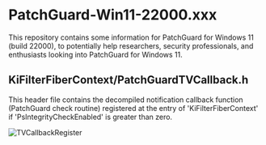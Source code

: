 # PatchGuard-Win11-22000.xxx
This repository contains some information for PatchGuard for Windows 11 (build 22000), to potentially help researchers, security professionals, and enthusiasts looking into PatchGuard for Windows 11.

<h2>KiFilterFiberContext/PatchGuardTVCallback.h</h2>
<p>This header file contains the decompiled notification callback function (PatchGuard check routine) registered at the entry of 'KiFilterFiberContext' if 'PsIntegrityCheckEnabled' is greater than zero.</p>
<img src="https://i.imgur.com/ypKeYLd.png" alt="TVCallbackRegister">
